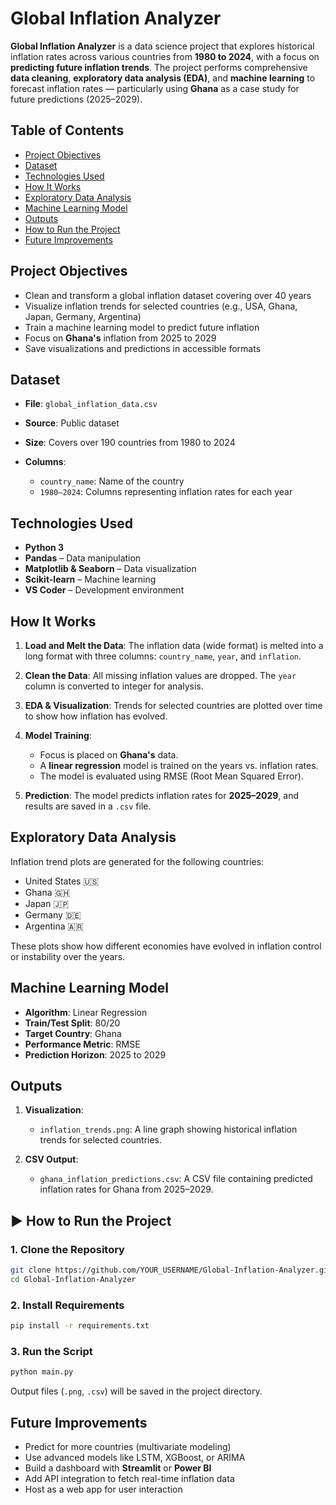 

#  Global Inflation Analyzer

**Global Inflation Analyzer** is a data science project that explores historical inflation rates across various countries from **1980 to 2024**, with a focus on **predicting future inflation trends**. The project performs comprehensive **data cleaning**, **exploratory data analysis (EDA)**, and **machine learning** to forecast inflation rates — particularly using **Ghana** as a case study for future predictions (2025–2029).


##  Table of Contents

* [Project Objectives](#project-objectives)
* [Dataset](#dataset)
* [Technologies Used](#technologies-used)
* [How It Works](#how-it-works)
* [Exploratory Data Analysis](#exploratory-data-analysis)
* [Machine Learning Model](#machine-learning-model)
* [Outputs](#outputs)
* [How to Run the Project](#how-to-run-the-project)
* [Future Improvements](#future-improvements)


##  Project Objectives

* Clean and transform a global inflation dataset covering over 40 years
* Visualize inflation trends for selected countries (e.g., USA, Ghana, Japan, Germany, Argentina)
* Train a machine learning model to predict future inflation
* Focus on **Ghana's** inflation from 2025 to 2029
* Save visualizations and predictions in accessible formats


##  Dataset

* **File**: `global_inflation_data.csv`
* **Source**: Public dataset
* **Size**: Covers over 190 countries from 1980 to 2024
* **Columns**:

  * `country_name`: Name of the country
  * `1980–2024`: Columns representing inflation rates for each year


##  Technologies Used

* **Python 3**
* **Pandas** – Data manipulation
* **Matplotlib & Seaborn** – Data visualization
* **Scikit-learn** – Machine learning
* **VS Coder** – Development environment


##  How It Works

1. **Load and Melt the Data**:
   The inflation data (wide format) is melted into a long format with three columns: `country_name`, `year`, and `inflation`.

2. **Clean the Data**:
   All missing inflation values are dropped. The `year` column is converted to integer for analysis.

3. **EDA & Visualization**:
   Trends for selected countries are plotted over time to show how inflation has evolved.

4. **Model Training**:

   * Focus is placed on **Ghana's** data.
   * A **linear regression** model is trained on the years vs. inflation rates.
   * The model is evaluated using RMSE (Root Mean Squared Error).

5. **Prediction**:
   The model predicts inflation rates for **2025–2029**, and results are saved in a `.csv` file.


##  Exploratory Data Analysis

Inflation trend plots are generated for the following countries:

* United States 🇺🇸
* Ghana 🇬🇭
* Japan 🇯🇵
* Germany 🇩🇪
* Argentina 🇦🇷

These plots show how different economies have evolved in inflation control or instability over the years.


##  Machine Learning Model

* **Algorithm**: Linear Regression
* **Train/Test Split**: 80/20
* **Target Country**: Ghana
* **Performance Metric**: RMSE
* **Prediction Horizon**: 2025 to 2029


##  Outputs

1. **Visualization**:

   * `inflation_trends.png`: A line graph showing historical inflation trends for selected countries.

2. **CSV Output**:

   * `ghana_inflation_predictions.csv`: A CSV file containing predicted inflation rates for Ghana from 2025–2029.


## ▶ How to Run the Project

### 1. Clone the Repository

```bash
git clone https://github.com/YOUR_USERNAME/Global-Inflation-Analyzer.git
cd Global-Inflation-Analyzer
```

### 2. Install Requirements

```bash
pip install -r requirements.txt
```

### 3. Run the Script

```bash
python main.py
```

Output files (`.png`, `.csv`) will be saved in the project directory.


##  Future Improvements

* Predict for more countries (multivariate modeling)
* Use advanced models like LSTM, XGBoost, or ARIMA
* Build a dashboard with **Streamlit** or **Power BI**
* Add API integration to fetch real-time inflation data
* Host as a web app for user interaction




